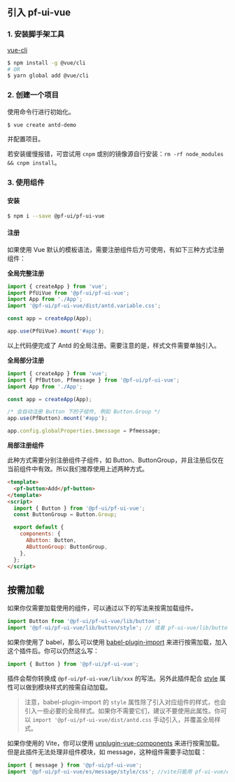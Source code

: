 ## 引入 pf-ui-vue

### 1. 安装脚手架工具

[vue-cli](https://github.com/vuejs/vue-cli)

```bash
$ npm install -g @vue/cli
# OR
$ yarn global add @vue/cli
```

### 2. 创建一个项目

使用命令行进行初始化。

```bash
$ vue create antd-demo
```

并配置项目。

若安装缓慢报错，可尝试用 `cnpm` 或别的镜像源自行安装：`rm -rf node_modules && cnpm install`。

### 3. 使用组件

#### 安装

```bash
$ npm i --save @pf-ui/pf-ui-vue
```

#### 注册

如果使用 Vue 默认的模板语法，需要注册组件后方可使用，有如下三种方式注册组件：

**全局完整注册**

```jsx
import { createApp } from 'vue';
import PfUiVue from '@pf-ui/pf-ui-vue';
import App from './App';
import '@pf-ui/pf-ui-vue/dist/antd.variable.css';

const app = createApp(App);

app.use(PfUiVue).mount('#app');
```

以上代码便完成了 Antd 的全局注册。需要注意的是，样式文件需要单独引入。

**全局部分注册**

```jsx
import { createApp } from 'vue';
import { PfButton, Pfmessage } from '@pf-ui/pf-ui-vue';
import App from './App';

const app = createApp(App);

/* 会自动注册 Button 下的子组件, 例如 Button.Group */
app.use(PfButton).mount('#app');

app.config.globalProperties.$message = Pfmessage;
```

**局部注册组件**

此种方式需要分别注册组件子组件，如 Button、ButtonGroup，并且注册后仅在当前组件中有效。所以我们推荐使用上述两种方式。

```html
<template>
  <pf-button>Add</pf-button>
</template>
<script>
  import { Button } from '@pf-ui/pf-ui-vue';
  const ButtonGroup = Button.Group;

  export default {
    components: {
      AButton: Button,
      AButtonGroup: ButtonGroup,
    },
  };
</script>
```


## 按需加载

如果你仅需要加载使用的组件，可以通过以下的写法来按需加载组件。

```jsx
import Button from '@pf-ui/pf-ui-vue/lib/button';
import '@pf-ui/pf-ui-vue/lib/button/style'; // 或者 pf-ui-vue/lib/button/style/css 加载 css 文件
```

如果你使用了 babel，那么可以使用 [babel-plugin-import](https://github.com/ant-design/babel-plugin-import) 来进行按需加载，加入这个插件后。你可以仍然这么写：

```jsx
import { Button } from '@pf-ui/pf-ui-vue';
```

插件会帮你转换成 `@pf-ui/pf-ui-vue/lib/xxx` 的写法。另外此插件配合 [style](https://github.com/ant-design/babel-plugin-import#usage) 属性可以做到模块样式的按需自动加载。

> 注意，babel-plugin-import 的 `style` 属性除了引入对应组件的样式，也会引入一些必要的全局样式。如果你不需要它们，建议不要使用此属性。你可以 `import '@pf-ui/pf-ui-vue/dist/antd.css` 手动引入，并覆盖全局样式。

如果你使用的 Vite，你可以使用 [unplugin-vue-components](https://github.com/antfu/unplugin-vue-components) 来进行按需加载。但是此插件无法处理非组件模块，如 message，这种组件需要手动加载：

```ts
import { message } from '@pf-ui/pf-ui-vue';
import '@pf-ui/pf-ui-vue/es/message/style/css'; //vite只能用 pf-ui-vue/es 而非 pf-ui-vue/lib
```
